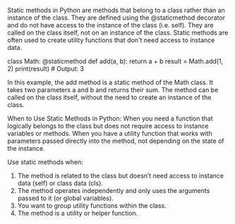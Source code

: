 Static methods in Python are methods that belong to a class rather than an instance of the class. 
They are defined using the @staticmethod decorator and do not have access to the instance of the 
class (i.e. self). They are called on the class itself, not on an instance of the class. 
Static methods are often used to create utility functions that don't need access to instance data.

class Math:
    @staticmethod
    def add(a, b):
        return a + b
result = Math.add(1, 2)
print(result) # Output: 3

In this example, the add method is a static method of the Math class. It takes two parameters a and b and 
returns their sum. The method can be called on the class itself, without the need to create an instance of 
the class.

When to Use Static Methods in Python:
When you need a function that logically belongs to the class but does not require access to instance variables or methods.
When you have a utility function that works with parameters passed directly into the method, not depending on the state of the instance.

Use static methods when:
1)  The method is related to the class but doesn’t need access to instance data (self) or class data (cls).
2)  The method operates independently and only uses the arguments passed to it (or global variables).
3) You want to group utility functions within the class.
4) The method is a utility or helper function.